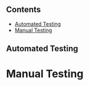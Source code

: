## Contents

* [Automated Testing](#automated-testing)
* [Manual Testing](#manual-testing)

## Automated Testing



# Manual Testing